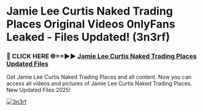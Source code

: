 # Jamie Lee Curtis Naked Trading Places Original Videos 0nlyFans Leaked - Files Updated! (3n3rf)

<h3>🔴 CLICK HERE 🌐==►► <a href="https://tinyurl.com/up5wt9bj" rel="nofollow">Jamie Lee Curtis Naked Trading Places Updated Files</a></h3>

Get Jamie Lee Curtis Naked Trading Places and all content. Now you can access all videos and pictures of Jamie Lee Curtis Naked Trading Places. New Updated Files 2025!

[![3n3rf](https://i.imgur.com/ABiUzMV.gif)](https://tinyurl.com/up5wt9bj)
